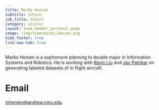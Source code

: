 ```yaml
---
title: Marko Henien
subtitle: Intern
job_title: Intern
category: visitor
layout: team_member_personal_page
image: /img/team/marko_henien.png
hide_footer: true
link-new-tab: true
---
```


Marko Henien is a sophomore planning to double major in Information Systems and Robotics. He is working with [Kevin Liu](/team/kevin_liu) and [Jay Patrikar](/team/jay) on generating labeled datasets of in flight aircraft. 

# Email # 
mhenien@andrew.cmu.edu
